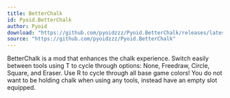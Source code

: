 ```yaml
---
title: BetterChalk
id: Pyoid.BetterChalk
author: Pyoid
download: "https://github.com/pyoidzzz/Pyoid.BetterChalk/releases/latest/download/Pyoid.BetterChalk.zip"
source: "https://github.com/pyoidzzz/Pyoid.BetterChalk"
---
```


BetterChalk is a mod that enhances the chalk experience. Switch easily between tools using T to cycle through options: None, Freedraw, Circle, Square, and Eraser. Use R to cycle through all base game colors! You do not want to be holding chalk when using any tools, instead have an empty slot equipped.
